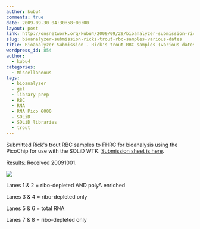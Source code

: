 ```yaml
---
author: kubu4
comments: true
date: 2009-09-30 04:30:58+00:00
layout: post
link: http://onsnetwork.org/kubu4/2009/09/29/bioanalyzer-submission-ricks-trout-rbc-samples-various-dates/
slug: bioanalyzer-submission-ricks-trout-rbc-samples-various-dates
title: Bioanalyzer Submission - Rick's trout RBC samples (various dates)
wordpress_id: 854
author:
  - kubu4
categories:
  - Miscellaneous
tags:
  - bioanalyzer
  - gel
  - library prep
  - RBC
  - RNA
  - RNA Pico 6000
  - SOLiD
  - SOLiD libraries
  - trout
---
```


Submitted Rick's trout RBC samples to FHRC for bioanalysis using the PicoChip for use with the SOLiD WTK. [Submission sheet is here](http://genefish.fish.washington.edu/%7Esrlab/Bioanalyzer%20Submissions/20090929-01.jpg).

Results: Received 20091001.

![](http://eagle.fish.washington.edu/Arabidopsis/Bioanalyzer%20Data/20091001%20pico%20bioanalzyer%20gel.jpg)

Lanes 1 & 2 = ribo-depleted AND polyA enriched

Lanes 3 & 4 = ribo-depleted only

Lanes 5 & 6 = total RNA

Lanes 7 & 8 = ribo-depleted only
